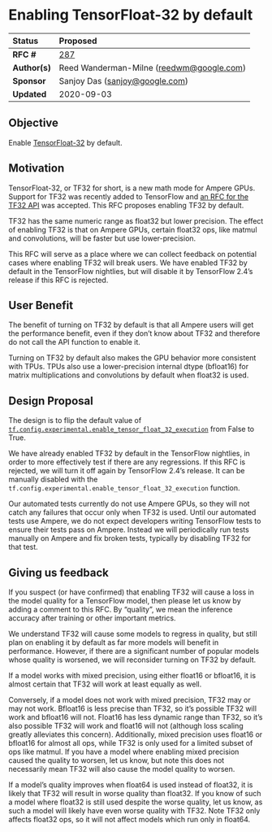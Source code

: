 # Enabling TensorFloat-32 by default

| Status        | Proposed                                             |
:-------------- |:---------------------------------------------------- |
| **RFC #**     | [287](https://github.com/tensorflow/community/pull/287) |
| **Author(s)** | Reed Wanderman-Milne (reedwm@google.com)             |
| **Sponsor**   | Sanjoy Das (sanjoy@google.com)                       |
| **Updated**   | 2020-09-03                                           |

## Objective

Enable [TensorFloat-32](https://blogs.nvidia.com/blog/2020/05/14/tensorfloat-32-precision-format/) by default.

## Motivation

TensorFloat-32, or TF32 for short, is a new math mode for Ampere GPUs. Support for TF32 was recently added to TensorFlow and [an RFC for the TF32 API](https://github.com/tensorflow/community/blob/master/rfcs/20200520-tensor-float-32.md) was accepted. This RFC proposes enabling TF32 by default.

TF32 has the same numeric range as float32 but lower precision. The effect of enabling TF32 is that on Ampere GPUs, certain float32 ops, like matmul and convolutions, will be faster but use lower-precision.

This RFC will serve as a place where we can collect feedback on potential cases where enabling TF32 will break users. We have enabled TF32 by default in the TensorFlow nightlies, but will disable it by TensorFlow 2.4’s release if this RFC is rejected.

## User Benefit

The benefit of turning on TF32 by default is that all Ampere users will get the performance benefit, even if they don’t know about TF32 and therefore do not call the API function to enable it.

Turning on TF32 by default also makes the GPU behavior more consistent with TPUs. TPUs also use a lower-precision internal dtype (bfloat16) for matrix multiplications and convolutions by default when float32 is used.

## Design Proposal

The design is to flip the default value of [`tf.config.experimental.enable_tensor_float_32_execution`](https://www.tensorflow.org/api_docs/python/tf/config/experimental/enable_tensor_float_32_execution) from False to True.

We have already enabled TF32 by default in the TensorFlow nightlies, in order to more effectively test if there are any regressions. If this RFC is rejected, we will turn it off again by TensorFlow 2.4’s release. It can be manually disabled with the `tf.config.experimental.enable_tensor_float_32_execution` function.

Our automated tests currently do not use Ampere GPUs, so they will not catch any failures that occur only when TF32 is used. Until our automated tests use Ampere, we do not expect developers writing TensorFlow tests to ensure their tests pass on Ampere. Instead we will periodically run tests manually on Ampere and fix broken tests, typically by disabling TF32 for that test.

## Giving us feedback

If you suspect (or have confirmed) that enabling TF32 will cause a loss in the model quality for a TensorFlow model, then please let us know by adding a comment to this RFC. By “quality”, we mean the inference accuracy after training or other important metrics.

We understand TF32 will cause some models to regress in quality, but still plan on enabling it by default as far more models will benefit in performance. However, if there are a significant number of popular models whose quality is worsened, we will reconsider turning on TF32 by default.

If a model works with mixed precision, using either float16 or bfloat16, it is almost certain that TF32 will work at least equally as well.

Conversely, if a model does not work with mixed precision, TF32 may or may not work. Bfloat16 is less precise than TF32, so it’s possible TF32 will work and bfloat16 will not. Float16 has less dynamic range than TF32, so it’s also possible TF32 will work and float16 will not (although loss scaling greatly alleviates this concern). Additionally, mixed precision uses float16 or bfloat16 for almost all ops, while TF32 is only used for a limited subset of ops like matmul. If you have a model where enabling mixed precision caused the quality to worsen, let us know, but note this does not necessarily mean TF32 will also cause the model quality to worsen.

If a model’s quality improves when float64 is used instead of float32, it is likely that TF32 will result in worse quality than float32. If you know of such a model where float32 is still used despite the worse quality, let us know, as such a model will likely have even worse quality with TF32. Note TF32 only affects float32 ops, so it will not affect models which run only in float64.

